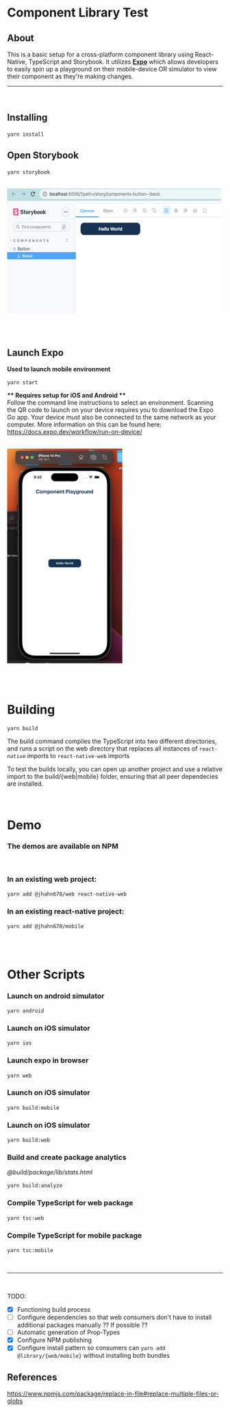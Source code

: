 # Component Library Test

## About

This is a basic setup for a cross-platform component library using React-Native, TypeScript and Storybook.
It utilizes <b><a href="https://docs.expo.dev/">Expo</a></b> which allows developers to easily spin up a playground on their mobile-device OR simulator to view their component as they're making changes.

<hr>
<br>

## Installing

```
yarn install
```


## Open Storybook

```
yarn storybook
```

<br>

<img src="assets/storybook-demo.png" alt="drawing" height="290" width="500"/>

<br><br>

## Launch Expo
<strong>Used to launch mobile environment</strong>

```
yarn start
```
<strong> ** Requires setup for iOS and Android ** </strong><br>
Follow the command line instructions to select an environment. Scanning the QR code to launch on your device requires you to download the Expo Go app. Your device must also be connected to the same network as your computer. More information on this can be found here: <a href="https://docs.expo.dev/workflow/run-on-device/">https://docs.expo.dev/workflow/run-on-device/</a>

<br>

<img src="assets/ios-simulator.png" alt="drawing" height="500"/>

<br><br>

# Building

```
yarn build
```


The build command compiles the TypeScript into two different directories, and runs a script on the web directory that replaces all instances of <code>react-native</code> imports to <code>react-native-web</code> imports<br>

To test the builds locally, you can open up another project and use a relative import to the build/{web|mobile} folder, ensuring that all peer dependecies are installed.

<br>

# Demo


### The demos are available on NPM
<br>

### In an existing web project:

```
yarn add @jhahn678/web react-native-web
```
### In an existing react-native project:

```
yarn add @jhahn678/mobile
```
<br><br>

# Other Scripts

### Launch on android simulator
```
yarn android
```
### Launch on iOS simulator
```
yarn ios
```
### Launch expo in browser
```
yarn web
```
### Launch on iOS simulator
```
yarn build:mobile
```
### Launch on iOS simulator
```
yarn build:web
```
### Build and create package analytics 
<i>@build/package/lib/stats.html</i>

```
yarn build:analyze
```
### Compile TypeScript for web package
```
yarn tsc:web
```
### Compile TypeScript for mobile package
```
yarn tsc:mobile
```

<br>


<hr><br>

TODO:

- [x] Functioning build process
- [ ] Configure dependencies so that web consumers don't have to install additional packages manually ?? If possible ??
- [ ] Automatic generation of Prop-Types
- [x] Configure NPM publishing
- [x] Configure install pattern so consumers can <code>yarn add @library/{web/mobile}</code> without installing both bundles

## References

https://www.npmjs.com/package/replace-in-file#replace-multiple-files-or-globs
